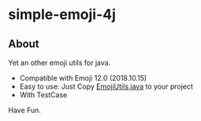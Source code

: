 # simple-emoji-4j 

## About

Yet an other emoji utils for java.
* Compatible with Emoji 12.0 (2018.10.15)
* Easy to use: Just Copy [EmojiUtils.java](https://raw.githubusercontent.com/liheyuan/simple-emoji-4j/master/src/main/java/com/coder4/emoji/EmojiUtils.java) to your project
* With TestCase

Have Fun.
